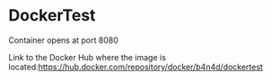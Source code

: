 # DockerTest

Сontainer opens at port 8080

Link to the Docker Hub where the image is located:https://hub.docker.com/repository/docker/b4n4d/dockertest
